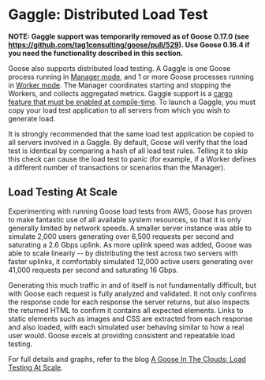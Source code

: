 # Gaggle: Distributed Load Test

**NOTE: Gaggle support was temporarily removed as of Goose 0.17.0 (see https://github.com/tag1consulting/goose/pull/529). Use Goose 0.16.4 if you need the functionality described in this section.**

Goose also supports distributed load testing. A Gaggle is one Goose process running in [Manager mode](manager.md), and 1 or more Goose processes running in [Worker mode](worker.md). The Manager coordinates starting and stopping the Workers, and collects aggregated metrics. Gaggle support is a [cargo feature that must be enabled at compile-time](technical.md#compile-time-feature). To launch a Gaggle, you must copy your load test application to all servers from which you wish to generate load.

It is strongly recommended that the same load test application be copied to all servers involved in a Gaggle. By default, Goose will verify that the load test is identical by comparing a hash of all load test rules. Telling it to skip this check can cause the load test to panic (for example, if a Worker defines a different number of transactions or scenarios than the Manager).

## Load Testing At Scale

Experimenting with running Goose load tests from AWS, Goose has proven to make fantastic use of all available system resources, so that it is only generally limited by network speeds. A smaller server instance was able to simulate 2,000 users generating over 6,500 requests per second and saturating a 2.6 Gbps uplink. As more uplink speed was added, Goose was able to scale linearly -- by distributing the test across two servers with faster uplinks, it comfortably simulated 12,000 active users generating over 41,000 requests per second and saturating 16 Gbps.

Generating this much traffic in and of itself is not fundamentally difficult, but with Goose each request is fully analyzed and validated. It not only confirms the response code for each response the server returns, but also inspects the returned HTML to confirm it contains all expected elements. Links to static elements such as images and CSS are extracted from each response and also loaded, with each simulated user behaving similar to how a real user would. Goose excels at providing consistent and repeatable load testing.

For full details and graphs, refer to the blog [A Goose In The Clouds: Load Testing At Scale](https://www.tag1consulting.com/blog/goose-clouds-load-testing-scale).
